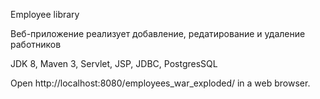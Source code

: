 Employee library

Веб-приложение реализует добавление, редатирование и удаление работников


JDK 8, Maven 3, Servlet, JSP, JDBC, PostgresSQL

Open http://localhost:8080/employees_war_exploded/ in a web browser.
